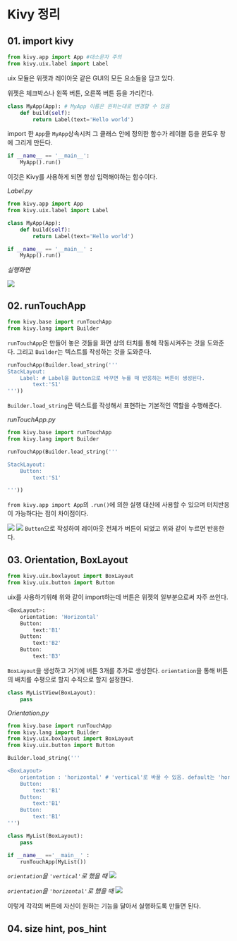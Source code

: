 # Kivy 정리

## 01. import kivy

```python
from kivy.app import App #대소문자 주의
from kivy.uix.label import Label
```
uix 모듈은 위젯과 레이아웃 같은 GUI의 모든 요소들을 담고 있다.

위젯은 체크박스나 왼쪽 버튼, 오른쪽 버튼 등을 가리킨다.

```python
class MyApp(App): # MyApp 이름은 원하는대로 변경할 수 있음
	def build(self):
		return Label(text='Hello world')
```
import 한 `App`을 `MyApp`상속시켜 그 클래스 안에 정의한 함수가 레이블  등을 윈도우 창에 그리게 만든다.

```python
if __name__ == '__main__':
	MyApp().run()
```
이것은 Kivy를 사용하게 되면 항상 입력해야하는 함수이다.



*Label.py*

```python
from kivy.app import App
from kivy.uix.label import Label

class MyApp(App):
    def build(self):
        return Label(text='Hello world')

if __name__ == '__main__' :
    MyApp().run()
```

*실행화면*

<img src = 'images/image 004.png'>



## 02. runTouchApp

```python
from kivy.base import runTouchApp
from kivy.lang import Builder
```
`runTouchApp`은 만들어 놓은 것들을 화면 상의 터치를 통해 작동시켜주는 것을 도와준다. 그리고 `Builder`는 텍스트를 작성하는 것을 도와준다.

```python
runTouchApp(Builder.load_string('''
StackLayout:
	Label: # Label을 Button으로 바꾸면 누를 때 반응하는 버튼이 생성된다.
		text:'S1'
'''))
```
`Builder.load_string`은 텍스트를 작성해서 표현하는 기본적인 역할을 수행해준다.

*runTouchApp.py*

```python
from kivy.base import runTouchApp
from kivy.lang import Builder

runTouchApp(Builder.load_string('''

StackLayout:
    Button:
        text:'S1'

'''))
```

`from kivy.app import App`의 `.run()`에 의한 실행 대신에 사용할 수 있으며 터치반응이 가능하다는 점이 차이점이다.



<img src = 'images/image 005.png'> <img src = 'images/image 006.png'>
`Button`으로 작성하여 레이아웃 전체가 버튼이 되었고  위와 같이 누르면 반응한다.



## 03. Orientation, BoxLayout

```python
from kivy.uix.boxlayout import BoxLayout
from kivy.uix.button import Button
```

uix를 사용하기위해 위와 같이 import하는데 버튼은 위젯의 일부분으로써 자주 쓰인다.

```python
<BoxLayout>:
    orientation: 'Horizontal'
    Button:
        text:'B1'
    Button:
        text:'B2'
    Button:
        text:'B3'
```

`BoxLayout`을 생성하고 거기에 버튼 3개를 추가로 생성한다. `orientation`을 통해 버튼의 배치를 수평으로 할지 수직으로 할지 설정한다.

```python
class MyListView(BoxLayout):
    pass
```



*Orientation.py*

```python
from kivy.base import runTouchApp
from kivy.lang import Builder
from kivy.uix.boxlayout import BoxLayout
from kivy.uix.button import Button

Builder.load_string('''

<BoxLayout>
    orientation : 'horizontal' # 'vertical'로 바꿀 수 있음. default는 'horizontal'
    Button:
        text:'B1'
    Button:
        text:'B1'
    Button:
        text:'B1'
''')

class MyList(BoxLayout):
    pass

if __name__ =='__main__' :
    runTouchApp(MyList())
```
*`orientation`을 `'vertical'`로 했을 때*
<img src = 'images/image 008.png'>



*`orientation`을 `'horizontal'`로 했을 때*
<img src = 'images/image 007.png'>

이렇게 각각의 버튼에 자신이 원하는 기능을 달아서 실행하도록 만들면 된다.

## 04. size hint, pos_hint

